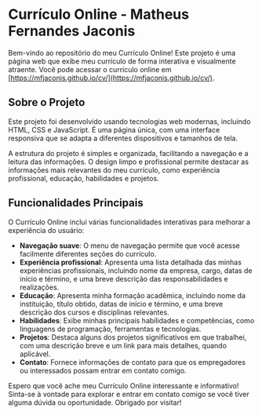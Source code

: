 # Currículo Online - Matheus Fernandes Jaconis

Bem-vindo ao repositório do meu Currículo Online! Este projeto é uma página web que exibe meu currículo de forma interativa e visualmente atraente. Você pode acessar o currículo online em [https://mfjaconis.github.io/cv/](https://mfjaconis.github.io/cv/).

## Sobre o Projeto

Este projeto foi desenvolvido usando tecnologias web modernas, incluindo HTML, CSS e JavaScript. É uma página única, com uma interface responsiva que se adapta a diferentes dispositivos e tamanhos de tela.

A estrutura do projeto é simples e organizada, facilitando a navegação e a leitura das informações. O design limpo e profissional permite destacar as informações mais relevantes do meu currículo, como experiência profissional, educação, habilidades e projetos.

## Funcionalidades Principais

O Currículo Online inclui várias funcionalidades interativas para melhorar a experiência do usuário:

- **Navegação suave**: O menu de navegação permite que você acesse facilmente diferentes seções do currículo.
- **Experiência profissional**: Apresenta uma lista detalhada das minhas experiências profissionais, incluindo nome da empresa, cargo, datas de início e término, e uma breve descrição das responsabilidades e realizações.
- **Educação**: Apresenta minha formação acadêmica, incluindo nome da instituição, título obtido, datas de início e término, e uma breve descrição dos cursos e disciplinas relevantes.
- **Habilidades**: Exibe minhas principais habilidades e competências, como linguagens de programação, ferramentas e tecnologias.
- **Projetos**: Destaca alguns dos projetos significativos em que trabalhei, com uma descrição breve e um link para mais detalhes, quando aplicável.
- **Contato**: Fornece informações de contato para que os empregadores ou interessados possam entrar em contato comigo.

Espero que você ache meu Currículo Online interessante e informativo! Sinta-se à vontade para explorar e entrar em contato comigo se você tiver alguma dúvida ou oportunidade. Obrigado por visitar!
